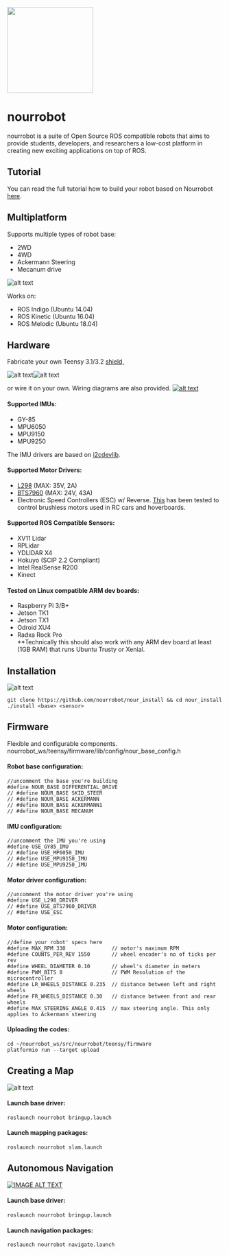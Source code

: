 <img src="https://raw.githubusercontent.com/nourrobot/nour_docs/master/imgs/wiki/logo1.png" width="200" height="200" />

# nourrobot 

nourrobot is a suite of Open Source ROS compatible robots that aims to provide students, developers, and researchers a low-cost platform in creating new exciting applications on top of ROS.

## Tutorial

You can read the full tutorial how to build your robot based on Nourrobot [here](https://github.com/grassjelly/nourrobot/wiki/1.-Getting-Started).

## Multiplatform
Supports multiple types of robot base:
- 2WD
- 4WD
- Ackermann Steering 
- Mecanum drive

![alt text](https://github.com/nourrobot/nour_docs/blob/master/imgs/readme/family.png?raw=true)

Works on:
- ROS Indigo (Ubuntu 14.04)
- ROS Kinetic (Ubuntu 16.04)
- ROS Melodic (Ubuntu 18.04)

## Hardware
Fabricate your own Teensy 3.1/3.2 [shield,](https://github.com/nourrobot/nour_docs/tree/master/schematics)

![alt text](https://github.com/nourrobot/nour_docs/blob/master/imgs/readme/shield.JPG?raw=true)![alt text](https://github.com/nourrobot/nour_docs/blob/master/imgs/readme/shield2.JPG?raw=true)

or wire it on your own. Wiring diagrams are also provided.
[![alt text](https://github.com/nourrobot/nour_docs/blob/master/imgs/readme/schematicsfamilyphoto.png?raw=true)](https://github.com/nourrobot/nourrobot/wiki/2.-Base-Controller)

#### Supported IMUs:

- GY-85
- MPU6050
- MPU9150
- MPU9250

The IMU drivers are based on [i2cdevlib](https://github.com/jrowberg/i2cdevlib).

#### Supported Motor Drivers:
- [L298](http://www.st.com/content/ccc/resource/technical/document/datasheet/82/cc/3f/39/0a/29/4d/f0/CD00000240.pdf/files/CD00000240.pdf/jcr:content/translations/en.CD00000240.pdf) (MAX: 35V, 2A)
- [BTS7960](https://www.mouser.com/ds/2/196/Infineon-BTN7960-DS-v01_01-en-785559.pdf) (MAX: 24V, 43A)   
- Electronic Speed Controllers (ESC) w/ Reverse. [This](https://hobbyking.com/en_us/hobbykingtm-brushless-car-esc-2s-4s-60a-w-reverse.html) has been tested to control brushless motors used in RC cars and hoverboards.

#### Supported ROS Compatible Sensors:
- XV11 Lidar
- RPLidar
- YDLIDAR X4
- Hokuyo (SCIP 2.2 Compliant)
- Intel RealSense R200
- Kinect

#### Tested on Linux compatible ARM dev boards:    
- Raspberry Pi 3/B+   
- Jetson TK1   
- Jetson TX1   
- Odroid XU4   
- Radxa Rock Pro   
**Technically this should also work with any ARM dev board at least (1GB RAM) that runs Ubuntu Trusty or Xenial.

## Installation
![alt text](https://github.com/nourrobot/nour_docs/blob/master/imgs/readme/installationshot.png?raw=true)

```
git clone https://github.com/nourrobot/nour_install && cd nour_install
./install <base> <sensor>
```

## Firmware
Flexible and configurable components.
nourrobot_ws/teensy/firmware/lib/config/nour_base_config.h

#### Robot base configuration:
```
//uncomment the base you're building
#define NOUR_BASE DIFFERENTIAL_DRIVE
// #define NOUR_BASE SKID_STEER
// #define NOUR_BASE ACKERMANN
// #define NOUR_BASE ACKERMANN1
// #define NOUR_BASE MECANUM
```

#### IMU configuration:
```
//uncomment the IMU you're using
#define USE_GY85_IMU
// #define USE_MP6050_IMU
// #define USE_MPU9150_IMU
// #define USE_MPU9250_IMU
```

#### Motor driver configuration:
```
//uncomment the motor driver you're using
#define USE_L298_DRIVER
// #define USE_BTS7960_DRIVER
// #define USE_ESC
```

#### Motor configuration:
```
//define your robot' specs here
#define MAX_RPM 330               // motor's maximum RPM
#define COUNTS_PER_REV 1550       // wheel encoder's no of ticks per rev
#define WHEEL_DIAMETER 0.10       // wheel's diameter in meters
#define PWM_BITS 8                // PWM Resolution of the microcontroller
#define LR_WHEELS_DISTANCE 0.235  // distance between left and right wheels
#define FR_WHEELS_DISTANCE 0.30   // distance between front and rear wheels
#define MAX_STEERING_ANGLE 0.415  // max steering angle. This only applies to Ackermann steering

```

#### Uploading the codes:
```
cd ~/nourrobot_ws/src/nourrobot/teensy/firmware
platformio run --target upload
```

## Creating a Map
![alt text](https://github.com/nourrobot/nour_docs/blob/master/imgs/readme/slam.png?raw=true)

#### Launch base driver:
```
roslaunch nourrobot bringup.launch
```

#### Launch mapping packages:
```
roslaunch nourrobot slam.launch
```

## Autonomous Navigation
[![IMAGE ALT TEXT](http://img.youtube.com/vi/aqzMq-jMd-c/maxresdefault.jpg)](https://www.youtube.com/embed/aqzMq-jMd-c "nourrobot Autonomous Navigation")

#### Launch base driver:
```
roslaunch nourrobot bringup.launch
```

#### Launch navigation packages:
```
roslaunch nourrobot navigate.launch
```
